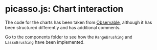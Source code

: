 # picasso.js: Chart interaction

The code for the charts has been taken from [Observable](https://observablehq.com/@cbt1), although it has been structured differently and has additional comments.

Go to the components folder to see how the `RangeBrushing` and `LassoBrushing` have been implemented.